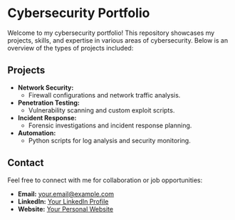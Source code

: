 # Cybersecurity Portfolio

Welcome to my cybersecurity portfolio! This repository showcases my projects, skills, and expertise in various areas of cybersecurity. Below is an overview of the types of projects included:

## Projects
- **Network Security:** 
  - Firewall configurations and network traffic analysis.
- **Penetration Testing:**
  - Vulnerability scanning and custom exploit scripts.
- **Incident Response:**
  - Forensic investigations and incident response planning.
- **Automation:**
  - Python scripts for log analysis and security monitoring.

## Contact
Feel free to connect with me for collaboration or job opportunities:  
- **Email:** your.email@example.com  
- **LinkedIn:** [Your LinkedIn Profile](https://www.linkedin.com/in/yourname/)  
- **Website:** [Your Personal Website](https://yourwebsite.com)  
